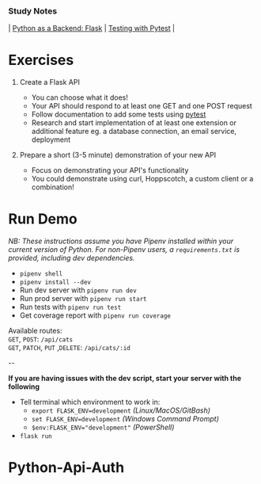 ### Study Notes
| [Python as a Backend: Flask](https://github.com/getfutureproof/fp_guides_wiki/wiki/Flask) | [Testing with Pytest](https://github.com/getfutureproof/fp_guides_wiki/wiki/Testing-with-Pytest) |

# Exercises
1. Create a Flask API
   - You can choose what it does!
   - Your API should respond to at least one GET and one POST request
   - Follow documentation to add some tests using [pytest](https://pytest-flask.readthedocs.io/en/latest/features.html)
   - Research and start implementation of at least one extension or additional feature eg. a database connection, an email service, deployment

2. Prepare a short (3-5 minute) demonstration of your new API
    - Focus on demonstrating your API's functionality
    - You could demonstrate using curl, Hoppscotch, a custom client or a combination!

# Run Demo

_NB: These instructions assume you have Pipenv installed within your current version of Python. For non-Pipenv users, a `requirements.txt` is provided, including dev dependencies._
- `pipenv shell`
- `pipenv install --dev`
- Run dev server with `pipenv run dev`
- Run prod server with `pipenv run start`
- Run tests with `pipenv run test`
- Get coverage report with `pipenv run coverage`

Available routes: \
`GET`, `POST`: `/api/cats` \
`GET`, `PATCH`, `PUT` ,`DELETE`: `/api/cats/:id`

--

**If you are having issues with the dev script, start your server with the following**
- Tell terminal which environment to work in:
   - `export FLASK_ENV=development` _(Linux/MacOS/GitBash)_ 
   - `set FLASK_ENV=development` _(Windows Command Prompt)_ 
   - `$env:FLASK_ENV="development"` _(PowerShell)_
- `flask run`
# Python-Api-Auth
